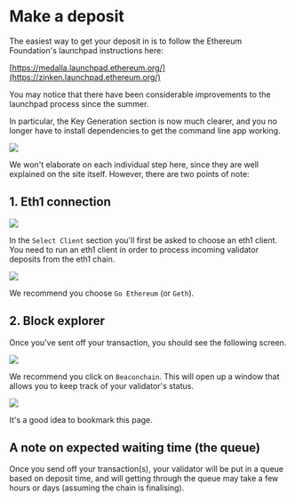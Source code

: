 # Make a deposit
 
The easiest way to get your deposit in is to follow the Ethereum Foundation's launchpad instructions here:
 
[https://medalla.launchpad.ethereum.org/](https://zinken.launchpad.ethereum.org/)
 
You may notice that there have been considerable improvements to the launchpad process since the summer.
 
In particular, the Key Generation section is now much clearer, and you no longer have to install dependencies to get the command line app working.
 
![](https://i.imgur.com/UjQ7uRt.png)

We won't elaborate on each individual step here, since they are well explained on the site itself. However, there are two points of note:

## 1. Eth1 connection
![](https://i.imgur.com/81BgR14.png)

In the `Select Client` section you'll first be asked to choose an eth1 client. You need to run an eth1 client in order to process incoming validator deposits from the eth1 chain.

![](https://i.imgur.com/l5WSGqZ.png)

We recommend you choose `Go Ethereum` (or `Geth`).

## 2. Block explorer
Once you've sent off your transaction, you should see the following screen.
 
![](https://i.imgur.com/A4IMlhK.png)
 
 

We recommend you click on `Beaconchain`. This will open up a window that allows you to keep track of your validator's status.
 
![](https://i.imgur.com/JHQblna.png)

It's a good idea to bookmark this page.

## A note on expected waiting time (the queue)
Once you send off your transaction(s), your validator will be put in a queue based on deposit time, and will getting through the queue may take a few hours or days (assuming the chain is finalising).

